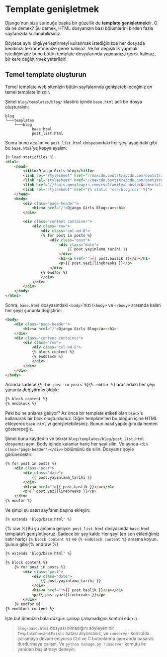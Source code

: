 # Template genişletmek

Django'nun size sunduğu başka bir güzellik de **template genişletmek**tir. O da ne demek? Şu demek, HTML dosyanızın bazı bölümlerini birden fazla sayfanızda kullanabilirsiniz.

Böylece aynı bilgi/yerleştirmeyi kullanmak istediğinizde her dosyada kendinizi tekrar etmenize gerek kalmaz. Ve bir değişiklik yapmak istediğinizde bunu bütün template dosyalarında yapmanıza gerek kalmaz, bir kere değiştirmek yeterlidir!

## Temel template oluşturun

Temel template web sitenizin bütün sayfalarında genişletebileceğiniz en temel template'inizdir.

Şimdi `blog/templates/blog/` klasörü içinde `base.html` adlı bir dosya oluşturalım:

```
blog
└───templates
    └───blog
            base.html
            post_list.html
```

Sonra bunu açalım ve `post_list.html` dosyasındaki her şeyi aşağıdaki gibi bu `base.html`'ye kopyalayalım:

```html
{% load staticfiles %}
<html>
    <head>
        <title>Django Girls blog</title>
        <link rel="stylesheet" href="//maxcdn.bootstrapcdn.com/bootstrap/3.2.0/css/bootstrap.min.css">
        <link rel="stylesheet" href="//maxcdn.bootstrapcdn.com/bootstrap/3.2.0/css/bootstrap-theme.min.css">
        <link href='//fonts.googleapis.com/css?family=Lobster&subset=latin,latin-ext' rel='stylesheet' type='text/css'>
        <link rel="stylesheet" href="{% static 'css/blog.css' %}">
    </head>
    <body>
        <div class="page-header">
            <h1><a href="/">Django Girls Blog</a></h1>
        </div>

        <div class="content container">
            <div class="row">
                <div class="col-md-8">
                {% for post in posts %}
                    <div class="post">
                        <div class="date">
                            {{ post.yayinlama_tarihi }}
                        </div>
                        <h1><a href="">{{ post.baslik }}</a></h1>
                        <p>{{ post.yazi|linebreaks }}</p>
                    </div>
                {% endfor %}
                </div>
            </div>
        </div>
    </body>
</html>
```

Sonra, `base.html` dosyasındaki `<body>`'nizi (`<body>` ve `</body>` arasında kalan her şeyi) şununla değiştirin:

```html
<body>
    <div class="page-header">
        <h1><a href="/">Django Girls Blog</a></h1>
    </div>
    <div class="content container">
        <div class="row">
            <div class="col-md-8">
            {% block content %}
            {% endblock %}
            </div>
        </div>
    </div>
</body>
```

Aslında sadece `{% for post in posts %}{% endfor %}` arasındaki her şeyi şununla değiştirmiş olduk:

```html
{% block content %}
{% endblock %}
```

Peki bu ne anlama geliyor? Az önce bir template etiketi olan `block`'u kullanarak bir blok oluşturdunuz. Diğer template'leri bu bloğun içine HTML ekleyerek `base.html`'yi genişletebilirsiniz. Bunun nasıl yapıldığını da hemen göstereceğiz.

Şimdi bunu kaydedin ve tekrar `blog/templates/blog/post_list.html` dosyanızı açın. Body içinde kalanlar hariç her şeyi silin. Ve ayrıca `<div class="page-header"></div>` bölümünü de silin. Dosyanız şöyle görünecektir:

```html
{% for post in posts %}
    <div class="post">
        <div class="date">
            {{ post.yayinlama_tarihi }}
        </div>
        <h1><a href="">{{ post.baslik }}</a></h1>
        <p>{{ post.yazi|linebreaks }}</p>
    </div>
{% endfor %}
```

Ve şimdi şu satırı sayfanın başına ekleyin:

```
{% extends 'blog/base.html' %}
```

{% raw %}Bu şu anlama geliyor: `post_list.html` dosyasında `base.html` template'i genişletiyoruz. Sadece bir şey kaldı: Her şeyi (en son eklediğimiz satır hariç) `{% block content %}` ve `{% endblock content %}` arasına koyun. Şunun gibi:{% endraw %}

```html
{% extends 'blog/base.html' %}

{% block content %}
    {% for post in posts %}
        <div class="post">
            <div class="date">
                {{ post.yayinlama_tarihi }}
            </div>
            <h1><a href="">{{ post.baslik }}</a></h1>
            <p>{{ post.yazi|linebreaks }}</p>
        </div>
    {% endfor %}
{% endblock content %}
```

İşte bu! Sitenizin hala düzgün çalışıp çalışmadığını kontrol edin :)

> `blog/base.html` dosyası olmadığını söyleyen bir `TemplateDoesNotExists` hatası alıyorsanız, ve `runserver` konsolda çalışmaya devam ediyorsa Ctrl ve C butonlarına aynı anda basarak durdurmaya çalışın. Ve `python manage.py runserver` komutu ile yeniden başlatmayı deneyin.